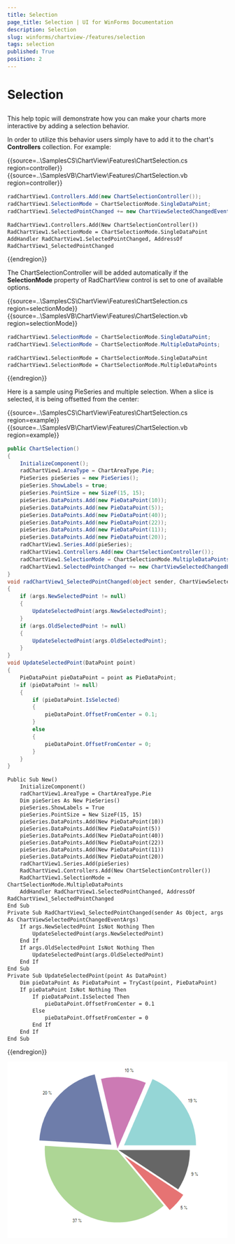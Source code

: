 ```yaml
---
title: Selection
page_title: Selection | UI for WinForms Documentation
description: Selection
slug: winforms/chartview-/features/selection
tags: selection
published: True
position: 2
---
```


# Selection



## 

This help topic will demonstrate how you can make your charts more interactive by adding a selection behavior.
        

In order to utilize this behavior users simply have to add it to the chart's __Controllers__ collection. For example: 

{{source=..\SamplesCS\ChartView\Features\ChartSelection.cs region=controller}} 
{{source=..\SamplesVB\ChartView\Features\ChartSelection.vb region=controller}} 

````C#
radChartView1.Controllers.Add(new ChartSelectionController());
radChartView1.SelectionMode = ChartSelectionMode.SingleDataPoint;
radChartView1.SelectedPointChanged += new ChartViewSelectedChangedEventHandler(radChartView1_SelectedPointChanged);

````
````VB.NET
RadChartView1.Controllers.Add(New ChartSelectionController())
RadChartView1.SelectionMode = ChartSelectionMode.SingleDataPoint
AddHandler RadChartView1.SelectedPointChanged, AddressOf RadChartView1_SelectedPointChanged

````

{{endregion}} 




The ChartSelectionController will be added automatically if the __SelectionMode__ property of RadChartView control is set to one of available options. 

{{source=..\SamplesCS\ChartView\Features\ChartSelection.cs region=selectionMode}} 
{{source=..\SamplesVB\ChartView\Features\ChartSelection.vb region=selectionMode}} 

````C#
radChartView1.SelectionMode = ChartSelectionMode.SingleDataPoint;
radChartView1.SelectionMode = ChartSelectionMode.MultipleDataPoints;

````
````VB.NET
radChartView1.SelectionMode = ChartSelectionMode.SingleDataPoint
radChartView1.SelectionMode = ChartSelectionMode.MultipleDataPoints

````

{{endregion}}  

Here is a sample using PieSeries and multiple selection. When a slice is selected, it is being offsetted from the center: 

{{source=..\SamplesCS\ChartView\Features\ChartSelection.cs region=example}} 
{{source=..\SamplesVB\ChartView\Features\ChartSelection.vb region=example}} 

````C#
public ChartSelection()
{
    InitializeComponent();
    radChartView1.AreaType = ChartAreaType.Pie;
    PieSeries pieSeries = new PieSeries();
    pieSeries.ShowLabels = true;
    pieSeries.PointSize = new SizeF(15, 15);
    pieSeries.DataPoints.Add(new PieDataPoint(10));
    pieSeries.DataPoints.Add(new PieDataPoint(5));
    pieSeries.DataPoints.Add(new PieDataPoint(40));
    pieSeries.DataPoints.Add(new PieDataPoint(22));
    pieSeries.DataPoints.Add(new PieDataPoint(11));
    pieSeries.DataPoints.Add(new PieDataPoint(20));
    radChartView1.Series.Add(pieSeries);
    radChartView1.Controllers.Add(new ChartSelectionController());
    radChartView1.SelectionMode = ChartSelectionMode.MultipleDataPoints;
    radChartView1.SelectedPointChanged += new ChartViewSelectedChangedEventHandler(radChartView1_SelectedPointChanged);
}
void radChartView1_SelectedPointChanged(object sender, ChartViewSelectedPointChangedEventArgs args)
{
    if (args.NewSelectedPoint != null)
    {
        UpdateSelectedPoint(args.NewSelectedPoint);
    }
    if (args.OldSelectedPoint != null)
    {
        UpdateSelectedPoint(args.OldSelectedPoint);
    }
}
void UpdateSelectedPoint(DataPoint point)
{
    PieDataPoint pieDataPoint = point as PieDataPoint;
    if (pieDataPoint != null)
    {
        if (pieDataPoint.IsSelected)
        {
            pieDataPoint.OffsetFromCenter = 0.1;
        }
        else
        {
            pieDataPoint.OffsetFromCenter = 0;
        }
    }
}

````
````VB.NET
Public Sub New()
    InitializeComponent()
    radChartView1.AreaType = ChartAreaType.Pie
    Dim pieSeries As New PieSeries()
    pieSeries.ShowLabels = True
    pieSeries.PointSize = New SizeF(15, 15)
    pieSeries.DataPoints.Add(New PieDataPoint(10))
    pieSeries.DataPoints.Add(New PieDataPoint(5))
    pieSeries.DataPoints.Add(New PieDataPoint(40))
    pieSeries.DataPoints.Add(New PieDataPoint(22))
    pieSeries.DataPoints.Add(New PieDataPoint(11))
    pieSeries.DataPoints.Add(New PieDataPoint(20))
    radChartView1.Series.Add(pieSeries)
    RadChartView1.Controllers.Add(New ChartSelectionController())
    RadChartView1.SelectionMode = ChartSelectionMode.MultipleDataPoints
    AddHandler RadChartView1.SelectedPointChanged, AddressOf RadChartView1_SelectedPointChanged
End Sub
Private Sub RadChartView1_SelectedPointChanged(sender As Object, args As ChartViewSelectedPointChangedEventArgs)
    If args.NewSelectedPoint IsNot Nothing Then
        UpdateSelectedPoint(args.NewSelectedPoint)
    End If
    If args.OldSelectedPoint IsNot Nothing Then
        UpdateSelectedPoint(args.OldSelectedPoint)
    End If
End Sub
Private Sub UpdateSelectedPoint(point As DataPoint)
    Dim pieDataPoint As PieDataPoint = TryCast(point, PieDataPoint)
    If pieDataPoint IsNot Nothing Then
        If pieDataPoint.IsSelected Then
            pieDataPoint.OffsetFromCenter = 0.1
        Else
            pieDataPoint.OffsetFromCenter = 0
        End If
    End If
End Sub

````

{{endregion}} 


![chartview-features-selection 001](images/chartview-features-selection001.png)
